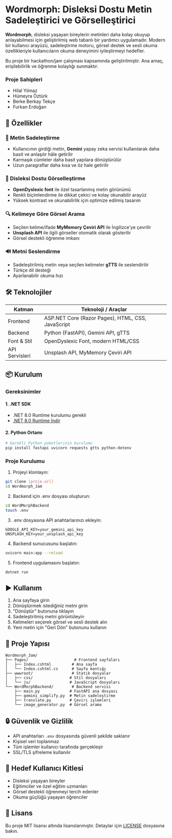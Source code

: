 # Wordmorph: Disleksi Dostu Metin Sadeleştirici ve Görselleştirici

**Wordmorph**, disleksi yaşayan bireylerin metinleri daha kolay okuyup anlayabilmesi için geliştirilmiş web tabanlı bir yardımcı uygulamadır. Modern bir kullanıcı arayüzü, sadeleştirme motoru, görsel destek ve sesli okuma özellikleriyle kullanıcıların okuma deneyimini iyileştirmeyi hedefler.

Bu proje bir hackathon/jam çalışması kapsamında geliştirilmiştir. Ana amaç, erişilebilirlik ve öğrenme kolaylığı sunmaktır.

### Proje Sahipleri
- Hilal Yılmaz
- Hümeyra Öztürk
- Berke Berkay Tekçe
- Furkan Erdoğan

## 🚀 Özellikler

### 🔡 Metin Sadeleştirme
- Kullanıcının girdiği metin, **Gemini** yapay zeka servisi kullanılarak daha basit ve anlaşılır hâle getirilir
- Karmaşık cümleler daha basit yapılara dönüştürülür
- Uzun paragraflar daha kısa ve öz hale getirilir

### 🧠 Disleksi Dostu Görselleştirme
- **OpenDyslexic font** ile özel tasarlanmış metin görünümü
- Renkli biçimlendirme ile dikkat çekici ve kolay okunabilir arayüz
- Yüksek kontrast ve okunabilirlik için optimize edilmiş tasarım

### 🔍 Kelimeye Göre Görsel Arama
- Seçilen kelime/ifade **MyMemory Çeviri API** ile İngilizce'ye çevrilir
- **Unsplash API** ile ilgili görseller otomatik olarak gösterilir
- Görsel destekli öğrenme imkanı

### 🔊 Metni Seslendirme
- Sadeleştirilmiş metin veya seçilen kelimeler **gTTS** ile seslendirilir
- Türkçe dil desteği
- Ayarlanabilir okuma hızı

## 🛠️ Teknolojiler

| Katman           | Teknoloji / Araçlar                                   |
|------------------|--------------------------------------------------------|
| Frontend         | ASP.NET Core (Razor Pages), HTML, CSS, JavaScript     |
| Backend          | Python (FastAPI), Gemini API, gTTS                    |
| Font & Stil      | OpenDyslexic Font, modern HTML/CSS                    |
| API Servisleri   | Unsplash API, MyMemory Çeviri API                     |

## 📦 Kurulum

### Gereksinimler

#### 1. .NET SDK
- .NET 8.0 Runtime kurulumu gerekli
- [.NET 8.0 Runtime İndir](https://dotnet.microsoft.com/en-us/download/dotnet/8.0)

#### 2. Python Ortamı
```bash
# Gerekli Python paketlerinin kurulumu
pip install fastapi uvicorn requests gtts python-dotenv
```

### Proje Kurulumu

1. Projeyi klonlayın:
```bash
git clone [proje-url]
cd Wordmorph_Jam
```

2. Backend için .env dosyası oluşturun:
```bash
cd WordMorphBackend
touch .env
```

3. .env dosyasına API anahtarlarınızı ekleyin:
```env
GOOGLE_API_KEY=your_gemini_api_key
UNSPLASH_KEY=your_unsplash_api_key
```

4. Backend sunucusunu başlatın:
```bash
uvicorn main:app --reload
```

5. Frontend uygulamasını başlatın:
```bash
dotnet run
```

## ▶️ Kullanım

1. Ana sayfaya girin
2. Dönüştürmek istediğiniz metni girin
3. "Dönüştür" butonuna tıklayın
4. Sadeleştirilmiş metni görüntüleyin
5. Kelimeleri seçerek görsel ve sesli destek alın
6. Yeni metin için "Geri Dön" butonunu kullanın

## 📁 Proje Yapısı

```
Wordmorph_Jam/
├── Pages/                    # Frontend sayfaları
│   ├── Index.cshtml         # Ana sayfa
│   └── Index.cshtml.cs      # Sayfa mantığı
├── wwwroot/                 # Statik dosyalar
│   ├── css/                # Stil dosyaları
│   └── js/                 # JavaScript dosyaları
└── WordMorphBackend/        # Backend servisi
    ├── main.py             # FastAPI ana dosyası
    ├── gemini_simplify.py  # Metin sadeleştirme
    ├── translate.py        # Çeviri işlemleri
    └── image_generator.py  # Görsel arama
```

## 🔒 Güvenlik ve Gizlilik

- API anahtarları `.env` dosyasında güvenli şekilde saklanır
- Kişisel veri toplanmaz
- Tüm işlemler kullanıcı tarafında gerçekleşir
- SSL/TLS şifreleme kullanılır

## 💬 Hedef Kullanıcı Kitlesi

- Disleksi yaşayan bireyler
- Eğitimciler ve özel eğitim uzmanları
- Görsel destekli öğrenmeyi tercih edenler
- Okuma güçlüğü yaşayan öğrenciler


## 📝 Lisans

Bu proje MIT lisansı altında lisanslanmıştır. Detaylar için [LICENSE](LICENSE) dosyasına bakın.
